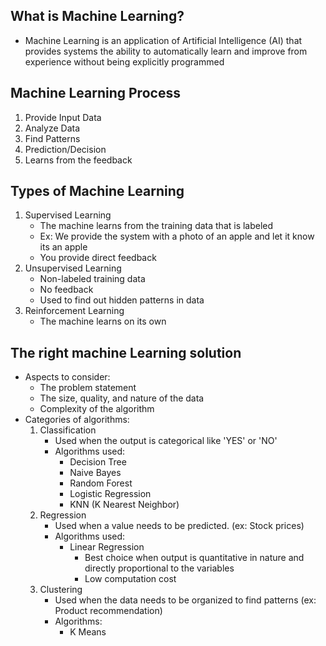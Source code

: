 ## What is Machine Learning?
- Machine Learning is an application of Artificial Intelligence (AI) that provides systems the ability to automatically learn and improve from experience without being explicitly programmed

## Machine Learning Process
1. Provide Input Data
2. Analyze Data
3. Find Patterns
4. Prediction/Decision
5. Learns from the feedback

## Types of Machine Learning
1. Supervised Learning
    - The machine learns from the training data that is labeled
    - Ex:  We provide the system with a photo of an apple and let it know its an apple
    - You provide direct feedback
2. Unsupervised Learning
    - Non-labeled training data
    - No feedback
    - Used to find out hidden patterns in data
3. Reinforcement Learning
    - The machine learns on its own

## The right machine Learning solution
- Aspects to consider:
    - The problem statement
    - The size, quality, and nature of the data
    - Complexity of the algorithm
- Categories of algorithms:
    1. Classification
        - Used when the output is categorical like 'YES' or 'NO'
        - Algorithms used:
            - Decision Tree
            - Naive Bayes
            - Random Forest
            - Logistic Regression
            - KNN (K Nearest Neighbor)
    2. Regression
        - Used when a value needs to be predicted. (ex:  Stock prices)
        - Algorithms used:
            - Linear Regression
                - Best choice when output is quantitative in nature and directly proportional to the variables
                - Low computation cost
    3. Clustering 
        - Used when the data needs to be organized to find patterns (ex: Product recommendation)
        - Algorithms:
            - K Means
